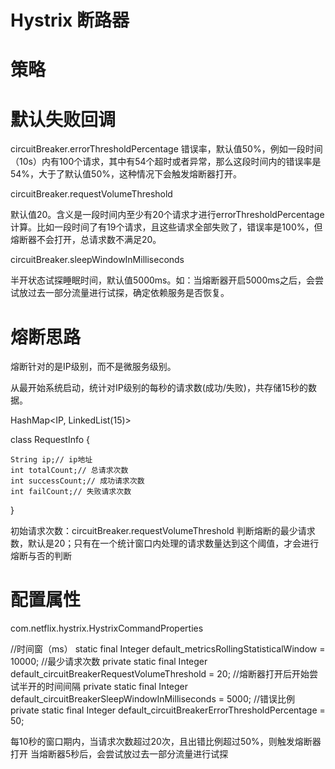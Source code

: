 # Hystrix 断路器

# 策略

# 默认失败回调

circuitBreaker.errorThresholdPercentage
错误率，默认值50%，例如一段时间（10s）内有100个请求，其中有54个超时或者异常，那么这段时间内的错误率是54%，大于了默认值50%，这种情况下会触发熔断器打开。

circuitBreaker.requestVolumeThreshold

默认值20。含义是一段时间内至少有20个请求才进行errorThresholdPercentage计算。比如一段时间了有19个请求，且这些请求全部失败了，错误率是100%，但熔断器不会打开，总请求数不满足20。

circuitBreaker.sleepWindowInMilliseconds

半开状态试探睡眠时间，默认值5000ms。如：当熔断器开启5000ms之后，会尝试放过去一部分流量进行试探，确定依赖服务是否恢复。

# 熔断思路

熔断针对的是IP级别，而不是微服务级别。

从最开始系统启动，统计对IP级别的每秒的请求数(成功/失败)，共存储15秒的数据。

HashMap<IP, LinkedList<RequestInfo>(15)>

class RequestInfo {
	
	String ip;// ip地址
	int totalCount;// 总请求次数
	int successCount;// 成功请求次数
	int failCount;// 失败请求次数
}

初始请求次数：circuitBreaker.requestVolumeThreshold
判断熔断的最少请求数，默认是20；只有在一个统计窗口内处理的请求数量达到这个阈值，才会进行熔断与否的判断


# 配置属性

com.netflix.hystrix.HystrixCommandProperties

//时间窗（ms）
static final Integer default_metricsRollingStatisticalWindow = 10000;
//最少请求次数
private static final Integer default_circuitBreakerRequestVolumeThreshold = 20;
//熔断器打开后开始尝试半开的时间间隔
private static final Integer default_circuitBreakerSleepWindowInMilliseconds = 5000;
//错误比例
private static final Integer default_circuitBreakerErrorThresholdPercentage = 50;

每10秒的窗口期内，当请求次数超过20次，且出错比例超过50%，则触发熔断器打开
当熔断器5秒后，会尝试放过去一部分流量进行试探











